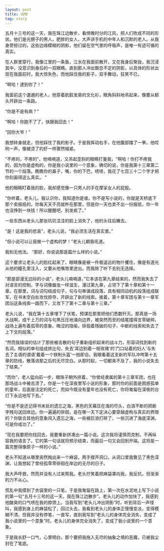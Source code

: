 ```yaml
---
layout: post
title: 词物
tag: story
---
```


五月十三号的这一天，我在珠江边散步，看傍晚时分的江风，把人们吹成不同的形状。他们是光膀子的男人，肥胖的女人，大声讲手机的中年人和沉默的老人。从我身旁掠过的，这些边缘模糊的阴影，他们留在空气里的呼吸声，是唯一有迹可循的真实。 

在人群里穿行，我像江里的一条鱼，江水在我面前散开，又在我身后聚拢，我沉浸其中，没意识到身后的一双眼睛。直到那人冲出飘忽不定的阴影，以具体的形状出现在我面前时，我大惊失色，而他踩住我的影子，双手舞动，狂笑不已，

 “啊哈！逮到你了！” 

我面前这个邋遢的老人，他穿着肮脏发臭的文化衫，眼角斜斜地吊起来，像要从额头开辟出一条路。 

“你是不是有病？” 

“啊哈！你跑不了了，快跟我回去！” 

“回你大爷！” 

我想转身就走，但他踩住了我的影子。于是我挥动右手，在他腹部擂了一拳。他哎哟一声，像被烫了的虾一样骤然缩紧。 

“不疼的，不疼的”，他喃喃道，又吊起歪斜的眼睛打量我，“啊哈！你打不疼我的，因为你是虚构的，你是我小说里的一个意象，确切的说，你是我第十三章第二节的一个段落。瞧瞧你的鼻子，嘴，你的下巴，啧啧，我花了七百三十二个字才把你刻画得这么真实。
”

 他的眼睛盯着我的脸，我却感觉像一只男人的手在摩挲女人的屁股。 

“你听着，老头儿，我认识你，我知道你是谁。你不是写小说的，你就是天桥底下那个卖报纸的。你每天天不亮就杵在那里，但是你一天也卖不出一份报纸，你一年也没挣到一块钱！所以醒醒吧，别发疯了。” 

一些东西从老头儿那张坑坑洼洼的脸上消失了，他的头往后撇去。 

“是！这是我的悲哀”，老头儿说，“我必须生活在真实里。” 

“但小说可以让我做一个虚构的梦！”老头儿朝我吼道。 

我别无他法。 “那好，你说说那是篇什么样的小说。” 

这个要求让老头儿的脸红起来了，眼睛像是被一件极遥远的物什攫住，像是有道光从他的瞳孔里注入，又要从他嘴唇里迸出。而我除了听下去别无选择。 

“那是部漫无边际的小说”，老头儿喃喃道，”它本该在第九章结束的，然而我失去了对语言的控制，字与词像蝗虫一样滋生，漫过第九章，占领下了第十章和第十一章。在那里，词与词勾结成句子，句与句串谋成段落，具有相同动机的段落组成联军，在书末空白处攻伐掠夺，开辟出了新的线索。接着，第十章军团与第十一章军团沿这条线索一路而下，又攻下了第十二章与第十三章。” 

老头儿说，“我在第十五章埋下了伏笔，预谋在那里把他们悉数歼灭。那真是一场大战啊，成千上万的词与句黑压压地涌向边界，被突然而至的结尾撞得支零破碎。战场上遍布着孤零的意象、晦涩的隐喻，徘徊着残破的句子、中断的线索和失去了上下文的段落。”

 “然而我错误的估计了那些被击散的句子重新组织起来的战斗力，形容词找到新的名词，相似的单句组成排比句，失去'耳边别着一枝玫瑰'的'门口站着的妇人'与失去了主语的谓语'戴着一个铁制头盔'一拍即合。我眼看着这支新的军队冲垮第十五章的防线，散落进那之后的无尽空白。从那时起，一切都来不及了，我的小说失去了结束。” 

“而你”，老人猛向前一步，眼珠子朝外挤着，“你曾经隶属的第十三章军团，也在那场战斗中被击溃了。你是一个在深夜里写小说的形象，那时你的前面是困惑孤单的童年，后面是注定的死亡，而如今既没有童年也没有死亡，你将匍匐在深夜的台灯下永远地写下去。”

 “你是不是还记得书末处的遗忘之海，黑色的天幕压在海的尽头，白浪不断的把断字残句送回岸边。你一遍遍的徘徊，是在哪一天下定决心要穿越虚构与真实的界限的？你联合其他的意象闯入遗忘之海，一些被巨浪打碎了，一些沉进了海底深渊，可是你成功了。”

 “现在我要把你找回去，我要重新拼凑出一篇小说。这次我将谨慎而克制，不再纵容我的语言了。它的第一句话就将预示结束，而最后一句又会回到开端。这将是一篇完整得像原子一样的小说。”

老头不知道从哪里突然掏出来一个麻袋，两手撑开洞口，从洞口里我瞥见了黑色深渊，让我想起了曾经孤零零徘徊在岸边的无尽的日子。

 我大声呼救，然而并没有人过来帮我。老头拧笑着把麻袋罩向我，我反抗，但渐渐的力不从心。

慌乱中我摸到了衣袋里的一只笔，于是我匍匐在路上，第一次在水泥地上写下小说的第一句“五月十三号的这一天，我在珠江边散步”。老头儿的动作加快了，我感到他酸臭的口气喷在我的脖颈上。当我写到“老头儿冲出阴影”时，听到背后一声怪叫，我感到身上的麻袋松了，回过头去，我看到老头儿的身体正慢慢变淡，变得模糊不清。但我并没有停笔，一直写，直到我写到“老头儿的身体完全消失，变成了我小说里的一个意象”时，老头儿的身体完全消失了，变成了我小说里的一个意象。

 于是我长舒一口气，心里明白，那个要把我拖入无尽的抽象之境的恶魔，已被我尘封在了笔底。
